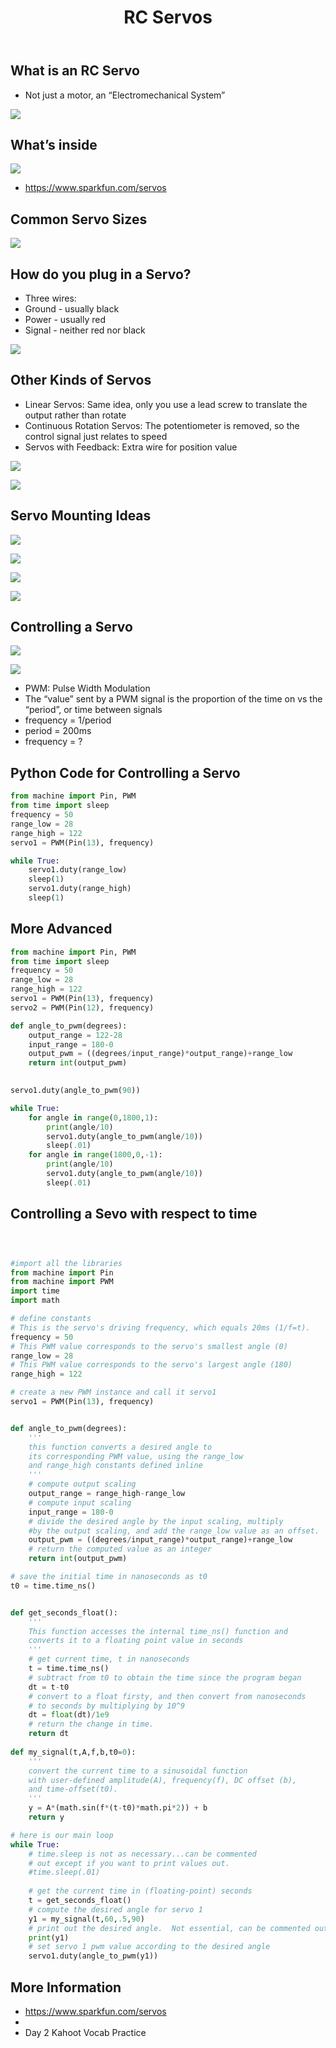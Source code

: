 ﻿---
title: RC Servos
---

## What is an RC Servo


* Not just a motor, an “Electromechanical System”

![](img0000.png)

## What’s inside


![](img0001.png)

* https://www.sparkfun.com/servos

## Common Servo Sizes


![](img0002.png)

## How do you plug in a Servo?


* Three wires:
* Ground - usually black
* Power - usually red
* Signal - neither red nor black

![](img0003.png)

## Other Kinds of Servos


* Linear Servos: Same idea, only you use a lead screw to translate the output rather than rotate
* Continuous Rotation Servos: The potentiometer is removed, so the control signal just relates to speed
* Servos with Feedback: Extra wire for position value

![](img0004.png)

![](img0005.png)

## Servo Mounting Ideas



![](img0006.png)

![](img0007.png)

![](img0008.png)

![](img0009.png)

## Controlling a Servo


![](img0010.png)

![](img0011.png)

* PWM: Pulse Width Modulation
* The “value” sent by a PWM signal is the proportion of the time on vs the “period”, or time between signals
* frequency = 1/period
* period = 200ms
* frequency = ?

## Python Code for Controlling a Servo

```python
from machine import Pin, PWM
from time import sleep
frequency = 50
range_low = 28
range_high = 122
servo1 = PWM(Pin(13), frequency)

while True:
    servo1.duty(range_low)
    sleep(1)
    servo1.duty(range_high)
    sleep(1)
```

## More Advanced

```python
from machine import Pin, PWM
from time import sleep
frequency = 50
range_low = 28
range_high = 122
servo1 = PWM(Pin(13), frequency)
servo2 = PWM(Pin(12), frequency)

def angle_to_pwm(degrees):
    output_range = 122-28
    input_range = 180-0
    output_pwm = ((degrees/input_range)*output_range)+range_low
    return int(output_pwm)
    

servo1.duty(angle_to_pwm(90))

while True:
    for angle in range(0,1800,1):
        print(angle/10)
        servo1.duty(angle_to_pwm(angle/10))
        sleep(.01)
    for angle in range(1800,0,-1):
        print(angle/10)
        servo1.duty(angle_to_pwm(angle/10))
        sleep(.01)
```

## Controlling a Sevo with respect to time

```python



#import all the libraries
from machine import Pin
from machine import PWM
import time
import math

# define constants
# This is the servo's driving frequency, which equals 20ms (1/f=t).
frequency = 50
# This PWM value corresponds to the servo's smallest angle (0)
range_low = 28
# This PWM value corresponds to the servo's largest angle (180)
range_high = 122

# create a new PWM instance and call it servo1
servo1 = PWM(Pin(13), frequency)


def angle_to_pwm(degrees):
    '''
    this function converts a desired angle to
    its corresponding PWM value, using the range_low 
    and range_high constants defined inline
    '''
    # compute output scaling
    output_range = range_high-range_low
    # compute input scaling
    input_range = 180-0
    # divide the desired angle by the input scaling, multiply
    #by the output scaling, and add the range_low value as an offset.
    output_pwm = ((degrees/input_range)*output_range)+range_low
    # return the computed value as an integer
    return int(output_pwm)

# save the initial time in nanoseconds as t0
t0 = time.time_ns()


def get_seconds_float():
    '''
    This function accesses the internal time_ns() function and
    converts it to a floating point value in seconds
    '''
    # get current time, t in nanoseconds
    t = time.time_ns()
    # subtract from t0 to obtain the time since the program began
    dt = t-t0
    # convert to a float firsty, and then convert from nanoseconds
    # to seconds by multiplying by 10^9
    dt = float(dt)/1e9
    # return the change in time.
    return dt
    
def my_signal(t,A,f,b,t0=0):
    '''
    convert the current time to a sinusoidal function
    with user-defined amplitude(A), frequency(f), DC offset (b),
    and time-offset(t0).
    '''
    y = A*(math.sin(f*(t-t0)*math.pi*2)) + b
    return y

# here is our main loop
while True:
    # time.sleep is not as necessary...can be commented
    # out except if you want to print values out.
    #time.sleep(.01)
    
    # get the current time in (floating-point) seconds
    t = get_seconds_float()
    # compute the desired angle for servo 1
    y1 = my_signal(t,60,.5,90)
    # print out the desired angle.  Not essential, can be commented out
    print(y1)
    # set servo 1 pwm value according to the desired angle
    servo1.duty(angle_to_pwm(y1))
```

## More Information


* https://www.sparkfun.com/servos
* 
* Day 2 Kahoot Vocab Practice


